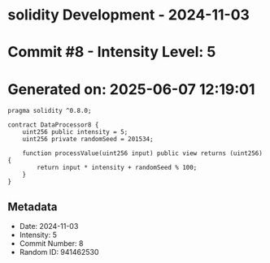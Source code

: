 ﻿# solidity Development - 2024-11-03
# Commit #8 - Intensity Level: 5
# Generated on: 2025-06-07 12:19:01
```solidity
pragma solidity ^0.8.0;

contract DataProcessor8 {
    uint256 public intensity = 5;
    uint256 private randomSeed = 201534;

    function processValue(uint256 input) public view returns (uint256) {
        return input * intensity + randomSeed % 100;
    }
}
```
## Metadata
- Date: 2024-11-03
- Intensity: 5
- Commit Number: 8
- Random ID: 941462530
